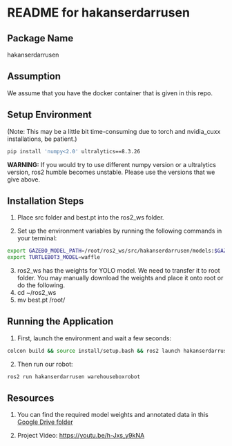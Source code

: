# README for hakanserdarrusen

## Package Name
hakanserdarrusen

## Assumption
We assume that you have the docker container that is given in this repo.

## Setup Environment
(Note: This may be a little bit time-consuming due to torch and nvidia_cuxx installations, be patient.)

```bash
pip install 'numpy<2.0' ultralytics==8.3.26
```

**WARNING:** If you would try to use different numpy version or a ultralytics version, ros2 humble becomes unstable. Please use the versions that we give above.

## Installation Steps

1. Place src folder and best.pt into the ros2_ws folder.

2. Set up the environment variables by running the following commands in your terminal:
```bash
export GAZEBO_MODEL_PATH=/root/ros2_ws/src/hakanserdarrusen/models:$GAZEBO_MODEL_PATH
export TURTLEBOT3_MODEL=waffle
```

3. ros2_ws has the weights for YOLO model. We need to transfer it to root folder. You may manually download the weights and place it onto root or do the following. 
4. cd ~/ros2_ws 
5. mv best.pt /root/

## Running the Application

1. First, launch the environment and wait a few seconds:
```bash
colcon build && source install/setup.bash && ros2 launch hakanserdarrusen warehouse_launch.py
```

2. Then run our robot:
```bash
ros2 run hakanserdarrusen warehouseboxrobot
```

## Resources
1. You can find the required model weights and annotated data in this [Google Drive folder](https://drive.google.com/drive/folders/1_lEBpiWORVqi9gzEKz2abHea5l792-ow?usp=drive_link)

2. Project Video: https://youtu.be/h-Jxs_y9kNA

